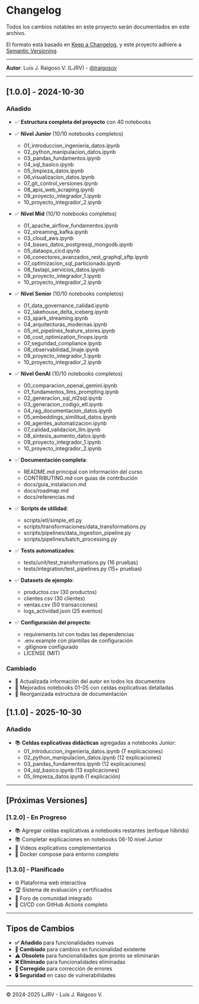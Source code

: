 # Changelog

Todos los cambios notables en este proyecto serán documentados en este archivo.

El formato está basado en [Keep a Changelog](https://keepachangelog.com/es-ES/1.0.0/),
y este proyecto adhiere a [Semantic Versioning](https://semver.org/lang/es/).

---

**Autor**: Luis J. Raigoso V. (LJRV) - [@lraigosov](https://github.com/lraigosov)

---

## [1.0.0] - 2024-10-30

### Añadido
- ✅ **Estructura completa del proyecto** con 40 notebooks
- ✅ **Nivel Junior** (10/10 notebooks completos)
  - 01_introduccion_ingenieria_datos.ipynb
  - 02_python_manipulacion_datos.ipynb
  - 03_pandas_fundamentos.ipynb
  - 04_sql_basico.ipynb
  - 05_limpieza_datos.ipynb
  - 06_visualizacion_datos.ipynb
  - 07_git_control_versiones.ipynb
  - 08_apis_web_scraping.ipynb
  - 09_proyecto_integrador_1.ipynb
  - 10_proyecto_integrador_2.ipynb

- ✅ **Nivel Mid** (10/10 notebooks completos)
  - 01_apache_airflow_fundamentos.ipynb
  - 02_streaming_kafka.ipynb
  - 03_cloud_aws.ipynb
  - 04_bases_datos_postgresql_mongodb.ipynb
  - 05_dataops_cicd.ipynb
  - 06_conectores_avanzados_rest_graphql_sftp.ipynb
  - 07_optimizacion_sql_particionado.ipynb
  - 08_fastapi_servicios_datos.ipynb
  - 09_proyecto_integrador_1.ipynb
  - 10_proyecto_integrador_2.ipynb

- ✅ **Nivel Senior** (10/10 notebooks completos)
  - 01_data_governance_calidad.ipynb
  - 02_lakehouse_delta_iceberg.ipynb
  - 03_spark_streaming.ipynb
  - 04_arquitecturas_modernas.ipynb
  - 05_ml_pipelines_feature_stores.ipynb
  - 06_cost_optimization_finops.ipynb
  - 07_seguridad_compliance.ipynb
  - 08_observabilidad_linaje.ipynb
  - 09_proyecto_integrador_1.ipynb
  - 10_proyecto_integrador_2.ipynb

- ✅ **Nivel GenAI** (10/10 notebooks completos)
  - 00_comparacion_openai_gemini.ipynb
  - 01_fundamentos_llms_prompting.ipynb
  - 02_generacion_sql_nl2sql.ipynb
  - 03_generacion_codigo_etl.ipynb
  - 04_rag_documentacion_datos.ipynb
  - 05_embeddings_similitud_datos.ipynb
  - 06_agentes_automatizacion.ipynb
  - 07_calidad_validacion_llm.ipynb
  - 08_sintesis_aumento_datos.ipynb
  - 09_proyecto_integrador_1.ipynb
  - 10_proyecto_integrador_2.ipynb

- ✅ **Documentación completa**:
  - README.md principal con información del curso
  - CONTRIBUTING.md con guías de contribución
  - docs/guia_instalacion.md
  - docs/roadmap.md
  - docs/referencias.md

- ✅ **Scripts de utilidad**:
  - scripts/etl/simple_etl.py
  - scripts/transformaciones/data_transformations.py
  - scripts/pipelines/data_ingestion_pipeline.py
  - scripts/pipelines/batch_processing.py

- ✅ **Tests automatizados**:
  - tests/unit/test_transformations.py (16 pruebas)
  - tests/integration/test_pipelines.py (15+ pruebas)

- ✅ **Datasets de ejemplo**:
  - productos.csv (30 productos)
  - clientes.csv (30 clientes)
  - ventas.csv (50 transacciones)
  - logs_actividad.json (25 eventos)

- ✅ **Configuración del proyecto**:
  - requirements.txt con todas las dependencias
  - .env.example con plantillas de configuración
  - .gitignore configurado
  - LICENSE (MIT)

### Cambiado
- 📝 Actualizada información del autor en todos los documentos
- 📝 Mejorados notebooks 01-05 con celdas explicativas detalladas
- 📝 Reorganizada estructura de documentación

## [1.1.0] - 2025-10-30

### Añadido
- 📚 **Celdas explicativas didácticas** agregadas a notebooks Junior:
  - 01_introduccion_ingenieria_datos.ipynb (7 explicaciones)
  - 02_python_manipulacion_datos.ipynb (12 explicaciones)
  - 03_pandas_fundamentos.ipynb (12 explicaciones)
  - 04_sql_basico.ipynb (13 explicaciones)
  - 05_limpieza_datos.ipynb (1 explicación)

---

## [Próximas Versiones]

### [1.2.0] - En Progreso
- 📚 Agregar celdas explicativas a notebooks restantes (enfoque híbrido)
- 📚 Completar explicaciones en notebooks 06-10 nivel Junior
- 🎥 Videos explicativos complementarios
- 🐳 Docker compose para entorno completo

### [1.3.0] - Planificado
- 🌐 Plataforma web interactiva
- 🏆 Sistema de evaluación y certificados
- 💬 Foro de comunidad integrado
- 🔄 CI/CD con GitHub Actions completo

---

## Tipos de Cambios
- **✅ Añadido** para funcionalidades nuevas
- **📝 Cambiado** para cambios en funcionalidad existente
- **⚠️ Obsoleto** para funcionalidades que pronto se eliminarán
- **❌ Eliminado** para funcionalidades eliminadas
- **🐛 Corregido** para corrección de errores
- **🔒 Seguridad** en caso de vulnerabilidades

---

© 2024-2025 LJRV - Luis J. Raigoso V.